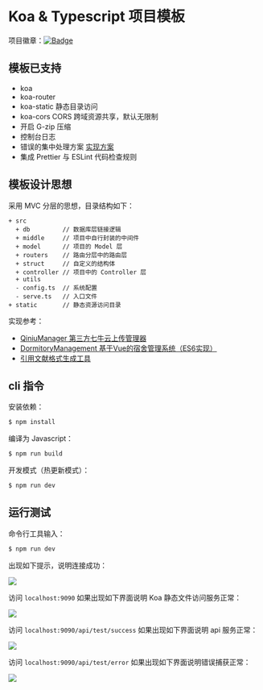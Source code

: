 # Koa & Typescript 项目模板

项目徽章：[![Badge](https://img.shields.io/badge/TPL-koa--template--ts-blue)](https://github.com/EsunR/koa-template-ts)

## 模板已支持

- koa
- koa-router
- koa-static 静态目录访问
- koa-cors CORS 跨域资源共享，默认无限制
- 开启 G-zip 压缩
- 控制台日志
- 错误的集中处理方案 [实现方案](https://blog.esunr.xyz/2019/11/koa%E7%9A%84%E9%94%99%E8%AF%AF%E5%A4%84%E7%90%86%E6%96%B9%E6%A1%88/)
- 集成 Prettier 与 ESLint 代码检查规则

## 模板设计思想

采用 MVC 分层的思想，目录结构如下：

```
+ src
  + db         // 数据库层链接逻辑
  + middle     // 项目中自行封装的中间件
  + model      // 项目的 Model 层
  + routers    // 路由分层中的路由层
  + struct     // 自定义的结构体
  + controller // 项目中的 Controller 层
  + utils 
  - config.ts  // 系统配置
  - serve.ts   // 入口文件
+ static       // 静态资源访问目录
```

实现参考：

- [QiniuManager 第三方七牛云上传管理器](https://github.com/EsunR/QiniuManager)
- [DormitoryManagement 基于Vue的宿舍管理系统（ES6实现）](https://github.com/EsunR/DormitoryManagement)
- [引用文献格式生成工具](https://github.com/EsunR/ReferenceFormatGenerator)

## cli 指令

安装依赖：

```sh
$ npm install
```

编译为 Javascript：

```sh
$ npm run build
```

开发模式（热更新模式）：

```sh
$ npm run dev
```

## 运行测试

命令行工具输入：

```sh
$ npm run dev
```

出现如下提示，说明连接成功：

![](http://img.cdn.esunr.xyz/markdown/20200330103338.png)

访问 `localhost:9090` 如果出现如下界面说明 Koa 静态文件访问服务正常：

![](http://img.cdn.esunr.xyz/markdown/20200330105130.png)

访问 `localhost:9090/api/test/success` 如果出现如下界面说明 api 服务正常：

![](http://img.cdn.esunr.xyz/markdown/20200330110550.png)

访问 `localhost:9090/api/test/error` 如果出现如下界面说明错误捕获正常：

![](http://img.cdn.esunr.xyz/markdown/20200330110635.png)
